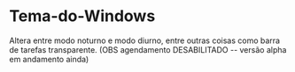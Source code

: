 # Tema-do-Windows
Altera entre modo noturno e modo diurno, entre outras coisas como barra de tarefas transparente. (OBS agendamento DESABILITADO -- versão alpha em andamento ainda)

